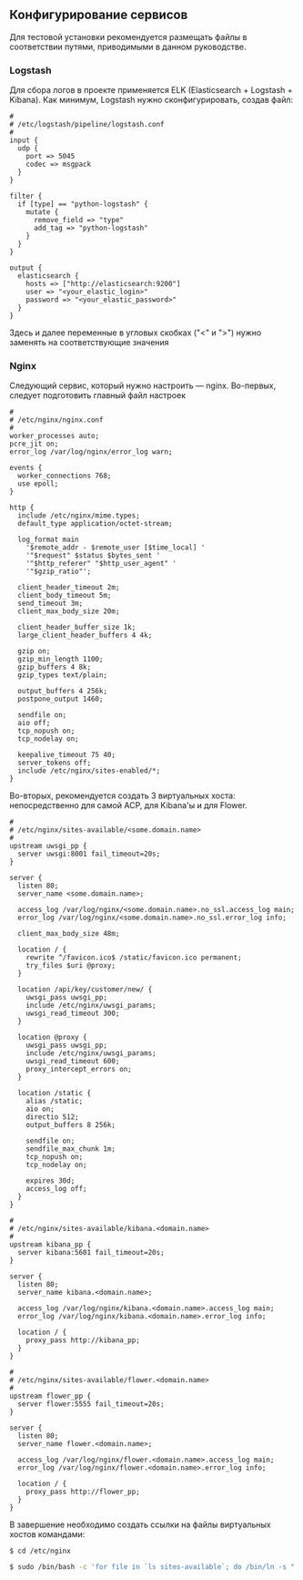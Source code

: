 ## Конфигурирование сервисов

Для тестовой установки рекомендуется размещать файлы в соответствии путями,
приводимыми в данном руководстве.

### Logstash

Для сбора логов в проекте применяется ELK \(Elasticsearch + Logstash + Kibana\).
Как минимум, Logstash нужно сконфигурировать, создав файл:

```
#
# /etc/logstash/pipeline/logstash.conf
#
input {
  udp {
    port => 5045
    codec => msgpack
  }
}

filter {
  if [type] == "python-logstash" {
    mutate {
      remove_field => "type"
      add_tag => "python-logstash"
    }
  }
}

output {
  elasticsearch {
    hosts => ["http://elasticsearch:9200"]
    user => "<your_elastic_login>"
    password => "<your_elastic_password>"
  }
}
```

Здесь и далее переменные в угловых скобках \("&lt;" и "&gt;"\) нужно заменять на соответствующие значения

### Nginx

Следующий сервис, который нужно настроить — nginx. Во-первых, следует
подготовить главный файл настроек

```nginx
#
# /etc/nginx/nginx.conf
#
worker_processes auto;
pcre_jit on;
error_log /var/log/nginx/error_log warn;

events {
  worker_connections 768;
  use epoll;
}

http {
  include /etc/nginx/mime.types;
  default_type application/octet-stream;

  log_format main
    '$remote_addr - $remote_user [$time_local] '
    '"$request" $status $bytes_sent '
    '"$http_referer" "$http_user_agent" '
    '"$gzip_ratio"';

  client_header_timeout 2m;
  client_body_timeout 5m;
  send_timeout 3m;
  client_max_body_size 20m;

  client_header_buffer_size 1k;
  large_client_header_buffers 4 4k;

  gzip on;
  gzip_min_length 1100;
  gzip_buffers 4 8k;
  gzip_types text/plain;

  output_buffers 4 256k;
  postpone_output 1460;

  sendfile on;
  aio off;
  tcp_nopush on;
  tcp_nodelay on;

  keepalive_timeout 75 40;
  server_tokens off;
  include /etc/nginx/sites-enabled/*;
}
```

Во-вторых, рекомендуется создать 3 виртуальных хоста: непосредственно для самой
АСР, для Kibana'ы и для Flower.

```nginx
#
# /etc/nginx/sites-available/<some.domain.name>
#
upstream uwsgi_pp {
  server uwsgi:8001 fail_timeout=20s;
}

server {
  listen 80;
  server_name <some.domain.name>;

  access_log /var/log/nginx/<some.domain.name>.no_ssl.access_log main;
  error_log /var/log/nginx/<some.domain.name>.no_ssl.error_log info;

  client_max_body_size 48m;

  location / {
    rewrite ^/favicon.ico$ /static/favicon.ico permanent;
    try_files $uri @proxy;
  }

  location /api/key/customer/new/ {
    uwsgi_pass uwsgi_pp;
    include /etc/nginx/uwsgi_params;
    uwsgi_read_timeout 300;
  }

  location @proxy {
    uwsgi_pass uwsgi_pp;
    include /etc/nginx/uwsgi_params;
    uwsgi_read_timeout 600;
    proxy_intercept_errors on;
  }

  location /static {
    alias /static;
    aio on;
    directio 512;
    output_buffers 8 256k;

    sendfile on;
    sendfile_max_chunk 1m;
    tcp_nopush on;
    tcp_nodelay on;

    expires 30d;
    access_log off;
  }
}
```

```nginx
#
# /etc/nginx/sites-available/kibana.<domain.name>
#
upstream kibana_pp {
  server kibana:5601 fail_timeout=20s;
}

server {
  listen 80;
  server_name kibana.<domain.name>;

  access_log /var/log/nginx/kibana.<domain.name>.access_log main;
  error_log /var/log/nginx/kibana.<domain.name>.error_log info;

  location / {
    proxy_pass http://kibana_pp;
  }
}
```

```nginx
#
# /etc/nginx/sites-available/flower.<domain.name>
#
upstream flower_pp {
  server flower:5555 fail_timeout=20s;
}

server {
  listen 80;
  server_name flower.<domain.name>;

  access_log /var/log/nginx/flower.<domain.name>.access_log main;
  error_log /var/log/nginx/flower.<domain.name>.error_log info;

  location / {
    proxy_pass http://flower_pp;
  }
}
```

В завершение необходимо создать ссылки на файлы виртуальных хостов командами:

```
$ cd /etc/nginx
```

```bash
$ sudo /bin/bash -c 'for file in `ls sites-available`; do /bin/ln -s "../sites-available/$file" sites-enabled/$file; done'
```
